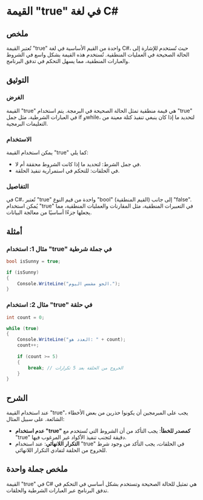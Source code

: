 <!--
Meta Description: # القيمة "true" في لغة C# ## ملخص تُعتبر القيمة "true" واحدة من القيم الأساسية في لغة C#، حيث تُستخدم للإشارة إلى الحالة الصحيحة في العمليات المنطقية....
Meta Keywords: true, استخدام, القيمة, المنطقية, count
-->

# القيمة "true" في لغة C#

## ملخص
تُعتبر القيمة "true" واحدة من القيم الأساسية في لغة C#، حيث تُستخدم للإشارة إلى الحالة الصحيحة في العمليات المنطقية. تُستخدم هذه القيمة بشكل واسع في الشروط والعبارات المنطقية، مما يسهل التحكم في تدفق البرنامج.

## التوثيق
### الغرض
القيمة "true" هي قيمة منطقية تمثل الحالة الصحيحة في البرمجة. يتم استخدام "true" في العبارات الشرطية، مثل جمل if وwhile، لتحديد ما إذا كان ينبغي تنفيذ كتلة معينة من التعليمات البرمجية.

### الاستخدام
يمكن استخدام القيمة "true" كما يلي:
- في جمل الشرط: لتحديد ما إذا كانت الشروط محققة أم لا.
- في الحلقات: للتحكم في استمرارية تنفيذ الحلقة.

### التفاصيل
في C#، تُعتبر "true" واحدة من قيم النوع "bool" (القيم المنطقية) إلى جانب "false". يُمكن استخدام "true" في التعبيرات المنطقية، مثل المقارنات والعمليات المنطقية، مما يجعلها جزءًا أساسيًا من معالجة البيانات.

## أمثلة
### مثال 1: استخدام "true" في جملة شرطية
```csharp
bool isSunny = true;

if (isSunny)
{
    Console.WriteLine("الجو مشمس اليوم.");
}
```
### مثال 2: استخدام "true" في حلقة
```csharp
int count = 0;

while (true)
{
    Console.WriteLine("العدد هو: " + count);
    count++;
    
    if (count >= 5)
    {
        break; // الخروج من الحلقة بعد 5 تكرارات
    }
}
```

## الشرح
عند استخدام القيمة "true"، يجب على المبرمجين أن يكونوا حذرين من بعض الأخطاء الشائعة. على سبيل المثال:
- **عدم استخدام "true" كمصدر للخطأ**: يجب التأكد من أن الشروط التي تُستخدم مع "true" دقيقة لتجنب تنفيذ الأكواد غير المرغوب فيها.
- **التكرار اللانهائي**: عند استخدام "true" في الحلقات، يجب التأكد من وجود شرط للخروج من الحلقة لتفادي التكرار اللانهائي.

## ملخص جملة واحدة
القيمة "true" في C# هي تمثيل للحالة الصحيحة وتستخدم بشكل أساسي في التحكم في تدفق البرنامج عبر العبارات الشرطية والحلقات.